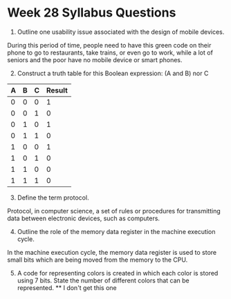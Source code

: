 Week 28 Syllabus Questions
=======

1. Outline one usability issue associated with the design of mobile devices.
 
During this period of time, people need to have this green code on their phone to go to restaurants, take trains, or
even go to work, while a lot of seniors and the poor have no mobile device or smart phones.

2. Construct a truth table for this Boolean expression: (A and B) nor C

| A | B | C | Result |
|---|---|---|--------|
| 0 | 0 | 0 | 1      |
| 0 | 0 | 1 | 0      |
| 0 | 1 | 0 | 1      |
| 0 | 1 | 1 | 0      |
| 1 | 0 | 0 | 1      |
| 1 | 0 | 1 | 0      |
| 1 | 1 | 0 | 0      |
| 1 | 1 | 1 | 0      |

3. Define the term protocol.

Protocol, in computer science, a set of rules or procedures for transmitting data between electronic devices, such as computers.


4. Outline the role of the memory data register in the machine execution cycle.
 
 In the machine execution cycle, the memory data register is used to store small bits which are being moved from the memory to the CPU. 

5. A code for representing colors is created in which each color is stored using 7 bits. State the number of different colors that can be represented. 
** I don't get this one
